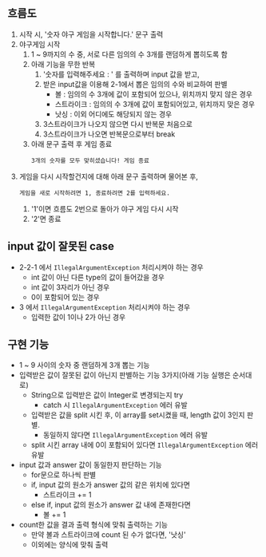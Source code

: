 ## 흐름도
1. 시작 시, '숫자 야구 게임을 시작합니다.' 문구 출력
2. 야구게임 시작 
   1. 1 ~ 9까지의 수 중, 서로 다른 임의의 수 3개를 랜덤하게 뽑히도록 함
   2. 아래 기능을 무한 반복
      1. '숫자를 입력해주세요 : ' 를 출력하며 input 값을 받고,
      2. 받은 input값을 이용해 2-1에서 뽑은 임의의 수와 비교하여 판별
           * 볼 : 임의의 수 3개에 값이 포함되어 있으나, 위치까지 맞지 않은 경우
           * 스트라이크 : 임의의 수 3개에 값이 포함되어있고, 위치까지 맞은 경우
           * 낫싱 : 이외 어디에도 해당되지 않는 경우
      3. 3스트라이크가 나오지 않으면 다시 반복문 처음으로
      4. 3스트라이크가 나오면 반복문으로부터 break
   3. 아래 문구 출력 후 게임 종료
       ```
       3개의 숫자를 모두 맞히셨습니다! 게임 종료
      ```
3. 게임을 다시 시작할건지에 대해 아래 문구 출력하며 물어본 후,
   ```
   게임을 새로 시작하려면 1, 종료하려면 2를 입력하세요.
   ```
   1. '1'이면 흐름도 2번으로 돌아가 야구 게임 다시 시작
   2. '2'면 종료

## input 값이 잘못된 case
* 2-2-1 에서 `IllegalArgumentException` 처리시켜야 하는 경우
  * int 값이 아닌 다른 type의 값이 들어갔을 경우
  * int 값이 3자리가 아닌 경우
  * 0이 포함되어 있는 경우
* 3 에서 `IllegalArgumentException` 처리시켜야 하는 경우
  * 입력한 값이 1이나 2가 아닌 경우

## 구현 기능
* 1 ~ 9 사이의 숫자 중 랜덤하게 3개 뽑는 기능
* 입력받은 값이 잘못된 값이 아닌지 판별하는 기능 3가지(아래 기능 실행은 순서대로)
  * String으로 입력받은 값이 Integer로 변경되는지 try
    * catch 시 `IllegalArgumentException` 에러 유발
  * 입력받은 값을 split 시킨 후, 이 array를 set시켰을 때, length 값이 3인지 판별.
    * 동일하지 않다면 `IllegalArgumentException` 에러 유발
  * split 시킨 array 내에 0이 포함되어 있다면 `IllegalArgumentException` 에러 유발
* input 값과 answer 값이 동일한지 판단하는 기능
  * for문으로 하나씩 판별
  * if, input 값의 원소가 answer 값의 같은 위치에 있다면
    * 스트라이크 += 1
  * else if, input 값의 원소가 answer 값 내에 존재한다면
    * 볼 += 1
* count한 값을 결과 출력 형식에 맞춰 출력하는 기능
  * 만약 볼과 스트라이크에 count 된 수가 없다면, '낫싱'
  * 이외에는 양식에 맞춰 출력